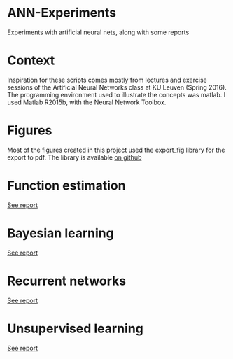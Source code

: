 # ANN-Experiments
Experiments with artificial neural nets, along with some reports

# Context
Inspiration for these scripts comes mostly from lectures and exercise sessions 
of the Artificial Neural Networks class at KU Leuven (Spring 2016). The 
programming environment used to illustrate the concepts was matlab. I used
Matlab R2015b, with the Neural Network Toolbox.

# Figures
Most of the figures created in this project used the export_fig library for
the export to pdf. The library is available [on github](https://github.com/altmany/export_fig) 

# Function estimation
[See report](reports/backprop-ffnn/report.pdf)

# Bayesian learning
[See report](reports/bayesian-learning-nn/report.pdf)

# Recurrent networks
[See report](reports/recurrent-nn/report.pdf)

# Unsupervised learning
[See report](reports/unsupervised-learning/report.pdf)
